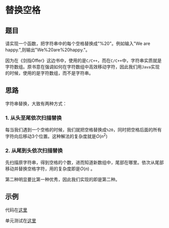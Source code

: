 # 替换空格

## 题目
请实现一个函数，把字符串中的每个空格替换成"%20"。例如输入"We are happy.",则输出"We%20are%20happy."。

因为在《剑指Offer》这边书中，使用的是`C/C++`，而在`C/C++`中，字符串实质就是字符数组。原书意在强调如何在字符数组中高效移动字符，因此我们用`Java`实现的时候，使用的是字符数组，而不是字符串。

## 思路

字符串替换，大致有两种方式：

### 1. 从头至尾依次扫描替换

每当我们遇到一个空格的时候，我们就把空格替换成`%20`，同时把空格后面的所有字符向后移动3个位置。这种解法的复杂度就是$O(n^2)$

###  2. 从尾到头依次扫描替换

先扫描原字符串，得到空格的个数，进而知道新数组中，尾部在哪里。依次从尾部移动并替换空格字符，用的复杂度即是$O(n)$ 。



第二种明显要比第一种优秀，因此我们实现的即是第二种。



## 示例

代码在[这里](./ReplaceBlank.java)

单元测试在[这里](../../../test/java/question_4/ReplaceBlankTest.java)
